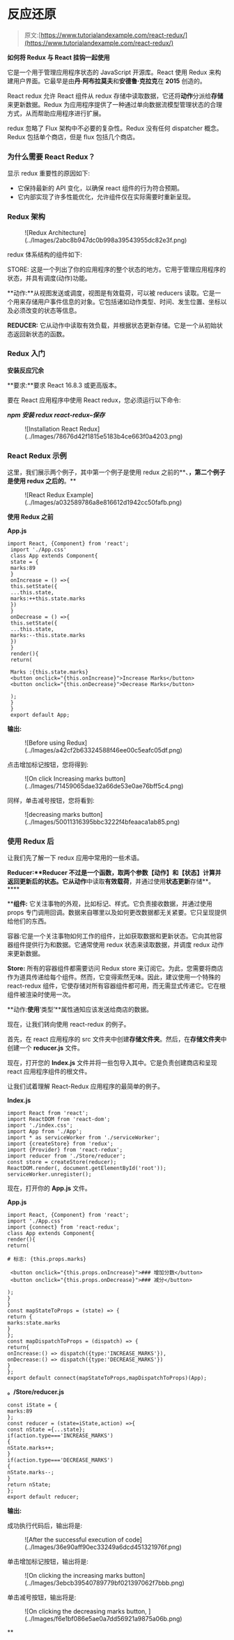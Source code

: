 # 反应还原

> 原文:[https://www.tutorialandexample.com/react-redux/](https://www.tutorialandexample.com/react-redux/)

**如何将 Redux 与 React 挂钩一起使用**

它是一个用于管理应用程序状态的 JavaScript 开源库。React 使用 Redux 来构建用户界面。它最早是由**丹·阿布拉莫夫**和**安德鲁·克拉克**在 **2015** 创造的。

React redux 允许 React 组件从 redux 存储中读取数据，它还将**动作**分派给**存储**来更新数据。Redux 为应用程序提供了一种通过单向数据流模型管理状态的合理方式，从而帮助应用程序进行扩展。

redux 忽略了 Flux 架构中不必要的复杂性。Redux 没有任何 dispatcher 概念。Redux 包括单个商店，但是 flux 包括几个商店。

### 为什么需要 React Redux？

显示 redux 重要性的原因如下:

*   它保持最新的 API 变化，以确保 react 组件的行为符合预期。
*   它内部实现了许多性能优化，允许组件仅在实际需要时重新呈现。

### Redux 架构

<figure class="wp-block-image">![Redux Architecture](../Images/2abc8b947dc0b998a39543955dc82e3f.png)</figure>

redux 体系结构的组件如下:

STORE: 这是一个列出了你的应用程序的整个状态的地方。它用于管理应用程序的状态，并具有调度(动作)功能。

**动作:**从视图发送或调度，视图是有效载荷，可以被 reducers 读取。它是一个用来存储用户事件信息的对象。它包括诸如动作类型、时间、发生位置、坐标以及必须改变的状态等信息。

**REDUCER:** 它从动作中读取有效负载，并根据状态更新存储。它是一个从初始状态返回新状态的函数。

### Redux 入门

**安装反应冗余**

**要求:**要求 React 16.8.3 或更高版本。

要在 React 应用程序中使用 React redux，您必须运行以下命令:

***npm 安装 redux react-redux–保存***

<figure class="aligncenter">![Installation React Redux](../Images/78676d42f1815e5183b4ce663f0a4203.png)</figure>

### React Redux 示例

这里，我们展示两个例子，其中第一个例子是使用 redux 之前的**、**，第二个例子是使用 redux 之后的**。**

<figure class="aligncenter">![React Redux Example](../Images/a032589786a8e816612d1942cc50fafb.png)</figure>

**使用 Redux 之前**

**App.js**

```
import React, {Component} from 'react';
 import './App.css' 
 class App extends Component{
 state = {
 marks:89
 }
 onIncrease = () =>{
 this.setState({
 ...this.state,
 marks:++this.state.marks
 })
 }
 onDecrease = () =>{
 this.setState({
 ...this.state,
 marks:--this.state.marks
 })
 }
 render(){
 return(

 Marks :{this.state.marks}
 <button onclick="{this.onIncrease}">Increase Marks</button>
 <button onclick="{this.onDecrease}">Decrease Marks</button>

 );
 }
 }
 export default App; 
```

**输出:**

<figure class="aligncenter">![Before using Redux](../Images/a42cf2b63324588f46ee00c5eafc05df.png)</figure>

点击增加标记按钮，您将得到:

<figure class="aligncenter">![On click Increasing marks button](../Images/71459065dae32a66de53e0ae76bff5c4.png)</figure>

同样，单击减号按钮，您将看到:

<figure class="aligncenter">![decreasing marks button](../Images/50011316395bbc3222f4bfeaaca1ab85.png)</figure>

### 使用 Redux 后

让我们先了解一下 redux 应用中常用的一些术语。

**Reducer:****Reducer 不过是一个函数，取两个参数**【动作】**和**【状态】**计算并返回更新后的状态。它从**动作**中读取**有效载荷**，并通过使用**状态更新**存储**。****

 ****组件:** 它关注事物的外观，比如标记、样式。它负责接收数据，并通过使用 props 专门调用回调。数据来自哪里以及如何更改数据都无关紧要。它只呈现提供给他们的东西。

容器:它是一个关注事物如何工作的组件，比如获取数据和更新状态。它向其他容器组件提供行为和数据。它通常使用 redux 状态来读取数据，并调度 redux 动作来更新数据。

**Store:** 所有的容器组件都需要访问 Redux store 来订阅它。为此，您需要将商店作为道具传递给每个组件。然而，它变得索然无味。因此，建议使用一个特殊的 react-redux 组件，它使存储对所有容器组件都可用，而无需显式传递它。它在根组件被渲染时使用一次。

**动作:**使用**‘类型’**属性通知应该发送给商店的数据。

现在，让我们转向使用 react-redux 的例子。

首先，在 react 应用程序的 src 文件夹中创建**存储文件夹**。然后，在**存储文件夹**中创建一个 **reducer.js** 文件。

现在，打开您的 **Index.js** 文件并将一些包导入其中。它是负责创建商店和呈现 react 应用程序组件的根文件。

让我们试着理解 React-Redux 应用程序的最简单的例子。

**Index.js**

```
import React from 'react';
import ReactDOM from 'react-dom';
import './index.css';
import App from './App';
import * as serviceWorker from './serviceWorker';
import {createStore} from 'redux';
import {Provider} from 'react-redux';
import reducer from './Store/reducer'; 
const store = createStore(reducer); 
ReactDOM.render(, document.getElementById('root'));
serviceWorker.unregister(); 
```

现在，打开你的 **App.js** 文件。

**App.js**

```
import React, {Component} from 'react';
import './App.css' 
import {connect} from 'react-redux';
class App extends Component{
render(){
return(

# 标志: {this.props.marks} 

 <button onclick="{this.props.onIncrease}">### 增加分数</button> 
 <button onclick="{this.props.onDecrease}">### 减分</button> 

);
}
}
const mapStateToProps = (state) => {
return {
marks:state.marks
}
};
const mapDispatchToProps = (dispatch) => {
return{ 
onIncrease:() => dispatch({type:'INCREASE_MARKS'}),
onDecrease:() => dispatch({type:'DECREASE_MARKS'})
}
};
export default connect(mapStateToProps,mapDispatchToProps)(App);  
```

**。/Store/reducer.js**

```
const iState = {
marks:89
};
const reducer = (state=iState,action) =>{
const nState ={...state};
if(action.type==='INCREASE_MARKS')
{
nState.marks++;
}
if(action.type==='DECREASE_MARKS')
{
nState.marks--;
}
return nState;
};
export default reducer; 
```

**输出:**

成功执行代码后，输出将是:

<figure class="wp-block-image">![After the successful execution of code](../Images/36e90aff90ec33249a6dcd451321976f.png)</figure>

单击增加标记按钮，输出将是:

<figure class="aligncenter">![On clicking the increasing marks button](../Images/3ebcb39540789779bf021397062f7bbb.png)</figure>

单击减号按钮，输出将是:

<figure class="aligncenter">![On clicking the decreasing marks button, ](../Images/f6e1bf086e5ae0a7dd56921a9875a06b.png)</figure>**